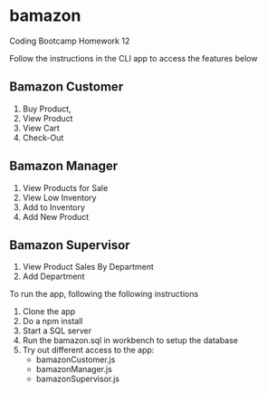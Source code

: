 # bamazon
Coding Bootcamp Homework 12

Follow the instructions in the CLI app to access the features below

## Bamazon Customer
1. Buy Product,
2. View Product
3. View Cart
4. Check-Out

## Bamazon Manager
1. View Products for Sale
2. View Low Inventory
3. Add to Inventory
4. Add New Product

## Bamazon Supervisor
1. View Product Sales By Department
2. Add Department

To run the app, following the following instructions
1. Clone the app
2. Do a npm install
3. Start a SQL server
4. Run the bamazon.sql in workbench to setup the database
5. Try out different access to the app:
    * bamazonCustomer.js
    * bamazonManager.js
    * bamazonSupervisor.js